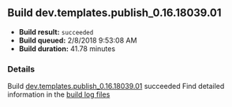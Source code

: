 ## Build dev.templates.publish_0.16.18039.01
- **Build result:** `succeeded`
- **Build queued:** 2/8/2018 9:53:08 AM
- **Build duration:** 41.78 minutes
### Details
Build [dev.templates.publish_0.16.18039.01](https://winappstudio.visualstudio.com/web/build.aspx?pcguid=a4ef43be-68ce-4195-a619-079b4d9834c2&builduri=vstfs%3a%2f%2f%2fBuild%2fBuild%2f24912) succeeded
Find detailed information in the [build log files](https://uwpctdiags.blob.core.windows.net/buildlogs/dev.templates.publish_0.16.18039.01_logs.zip)
